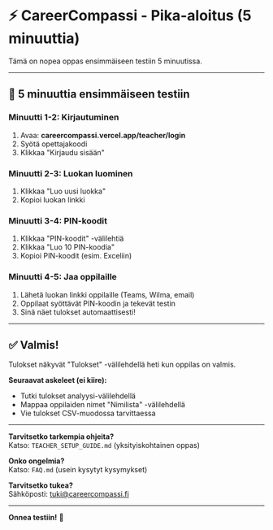 # ⚡ CareerCompassi - Pika-aloitus (5 minuuttia)

Tämä on nopea oppas ensimmäiseen testiin 5 minuutissa.

---

## 🎯 5 minuuttia ensimmäiseen testiin

### Minuutti 1-2: Kirjautuminen
1. Avaa: **careercompassi.vercel.app/teacher/login**
2. Syötä opettajakoodi
3. Klikkaa "Kirjaudu sisään"

### Minuutti 2-3: Luokan luominen
1. Klikkaa "Luo uusi luokka"
2. Kopioi luokan linkki

### Minuutti 3-4: PIN-koodit
1. Klikkaa "PIN-koodit" -välilehtiä
2. Klikkaa "Luo 10 PIN-koodia"
3. Kopioi PIN-koodit (esim. Exceliin)

### Minuutti 4-5: Jaa oppilaille
1. Lähetä luokan linkki oppilaille (Teams, Wilma, email)
2. Oppilaat syöttävät PIN-koodin ja tekevät testin
3. Sinä näet tulokset automaattisesti!

---

## ✅ Valmis!

Tulokset näkyvät "Tulokset" -välilehdellä heti kun oppilas on valmis.

**Seuraavat askeleet (ei kiire):**
- Tutki tulokset analyysi-välilehdellä
- Mappaa oppilaiden nimet "Nimilista" -välilehdellä
- Vie tulokset CSV-muodossa tarvittaessa

---

**Tarvitsetko tarkempia ohjeita?**  
Katso: `TEACHER_SETUP_GUIDE.md` (yksityiskohtainen oppas)

**Onko ongelmia?**  
Katso: `FAQ.md` (usein kysytyt kysymykset)

**Tarvitsetko tukea?**  
Sähköposti: tuki@careercompassi.fi

---

**Onnea testiin!** 🚀


